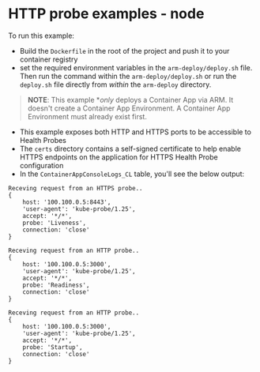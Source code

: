 # HTTP probe examples - node

To run this example:
- Build the `Dockerfile` in the root of the project and push it to your container registry
- set the required environment variables in the `arm-deploy/deploy.sh` file. Then run the command within the `arm-deploy/deploy.sh` or run the `deploy.sh` file directly from _within_ the `arm-deploy` directory.

> **NOTE**: This example **only* deploys a Container App via ARM. It doesn't create a Container App Environment. A Container App Environment must already exist first.

- This example exposes both HTTP and HTTPS ports to be accessible to Health Probes
- The `certs` directory contains a self-signed certificate to help enable HTTPS endpoints on the application for HTTPS Health Probe configuration
- In the `ContainerAppConsoleLogs_CL` table, you'll see the below output:

```
Receving request from an HTTPS probe..
{
    host: '100.100.0.5:8443',
    'user-agent': 'kube-probe/1.25',
    accept: '*/*',
    probe: 'Liveness',
    connection: 'close'
}

Receving request from an HTTP probe..
{
    host: '100.100.0.5:3000',
    'user-agent': 'kube-probe/1.25',
    accept: '*/*',
    probe: 'Readiness',
    connection: 'close'
}

Receving request from an HTTP probe..
{
    host: '100.100.0.5:3000',
    'user-agent': 'kube-probe/1.25',
    accept: '*/*',
    probe: 'Startup',
    connection: 'close'
}
```
